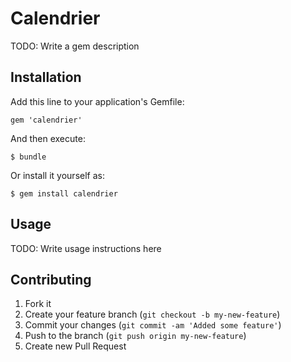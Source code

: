 # Calendrier

TODO: Write a gem description

## Installation

Add this line to your application's Gemfile:

    gem 'calendrier'

And then execute:

    $ bundle

Or install it yourself as:

    $ gem install calendrier

## Usage

TODO: Write usage instructions here

## Contributing

1. Fork it
2. Create your feature branch (`git checkout -b my-new-feature`)
3. Commit your changes (`git commit -am 'Added some feature'`)
4. Push to the branch (`git push origin my-new-feature`)
5. Create new Pull Request

